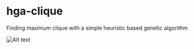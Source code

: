 # hga-clique
Finding maximum clique with a simple heuristic based genetic algorithm

![Alt text](http://full/path/to/img.jpg "Optional title")
